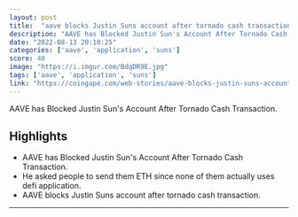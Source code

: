 ```yaml
---
layout: post
title:  "aave blocks Justin Suns account after tornado cash transaction"
description: "AAVE has Blocked Justin Sun's Account After Tornado Cash Transaction."
date: "2022-08-13 20:10:25"
categories: ['aave', 'application', 'suns']
score: 48
image: "https://i.imgur.com/BdqDR9E.jpg"
tags: ['aave', 'application', 'suns']
link: "https://coingape.com/web-stories/aave-blocks-justin-suns-account-after-tornado-cash-transaction/"
---
```


AAVE has Blocked Justin Sun's Account After Tornado Cash Transaction.

## Highlights

- AAVE has Blocked Justin Sun's Account After Tornado Cash Transaction.
- He asked people to send them ETH since none of them actually uses defi application.
- AAVE blocks Justin Suns account after tornado cash transaction.

---
